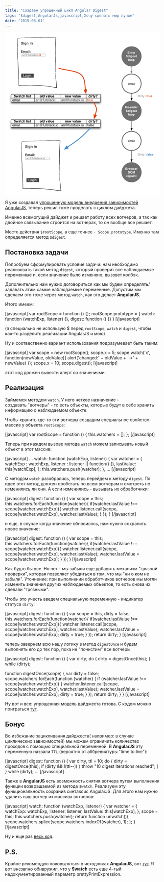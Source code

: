 ```yaml
---
title: "Создаем упрощенный цикл Angular Digest"
tags: "$digest,AngularJs,javascript,Хочу сделать мир лучше"
date: "2015-03-01"
---
```


![картинка взята с ng-book](images/digest.png)

Я уже создавал [упрощенную модель внедрения зависимостей AngularJS](http://stepansuvorov.com/blog/2014/03/%D0%B2%D1%8B%D0%B4%D0%B8%D1%80%D0%B0%D0%B5%D0%BC-%D0%BB%D0%BE%D0%B3%D0%B8%D0%BA%D1%83-di-%D0%B8%D0%B7-angularjs/), теперь решил тоже проделать с циклом дайджета.

Именно всемогущий дайджет и решает работу всех вотчеров, а так как двойное связывание строится на вотчерах, то он вообще все решает.

Место действия `$rootScope`, а еще точнее -  `Scope.prototype`. Именно там определяется метод `$digest`.

## Постановка задачи

Попробуем сформулировать условие задачи: нам необходимо реализовать такой метод `digest`, который проверит все наблюдаемые переменные и, если значение было изменено, вызовет колбэк.

Дополнительно нам нужно договориться как мы будем определять/задавать этим самые наблюдаемые переменные. Допустим мы сделаем это тоже через метод `watch`, как это делает **AngularJS**.

Итого имеем:

\[javascript\] var rootScope = function () {}; rootScope.prototype = { watch: function (watchExp, listener) {}, digest: function () {} } \[/javascript\]

(я специально не использую $ перед `rootScope`, `watch` и `digest`, чтобы как-то разделить реализации AngularJS и мою)

Ну и соотвественно вариант использования подразумевает быть таким:

\[javascript\] var scope = new rootScope(); scope.x = 5; scope.watch('x', function(newValue, oldValue){ alert('changed:' + oldValue + '->' + newValue) }); scope.x = 10; scope.digest(); \[/javascript\]

этот код должен вывести алерт со значениями.

## Реализация

Займемся методом `watch`. У него четкое назначение - создавать "вотчеры" - то есть объекты, которые будут в себе хранить информацию о наблюдаемом объекте.

Чтобы хранить где-то эти вотчеры создадим специальное свойство-массив у объекта `rootScope`:

\[javascript\] var rootScope = function () { this.watchers = \[\]; }; \[/javascript\]

Теперь при каждом вызове метода `watch` можем записывать новый объект в этот массив:

\[javascript\] ... watch: function (watchExp, listener) { var watcher = { watchExp : watchExp, listener : listener || function() {}, lastValue: this\[watchExp\], }; this.watchers.push(watcher); }, ... \[/javascript\]

C методом `watch` разобрались, теперь перейдем к методу `digest`. По идее этот метод должен пробегать по всем вотчерам и смотреть не изменились ли они. А если изменились - вызывать их обработчики:

\[javascript\] digest: function () { var scope = this; this.watchers.forEach(function(watcher){ if(watcher.lastValue !== scope\[watcher.watchExp\]){ watcher.listener.call(scope, scope\[watcher.watchExp\], watcher.lastValue); } }); } \[/javascript\]

и еще, в случае когда значение обновилось, нам нужно сохранить новое значение:

\[javascript\] digest: function () { var scope = this; this.watchers.forEach(function(watcher){ if(watcher.lastValue !== scope\[watcher.watchExp\]){ watcher.listener.call(scope, scope\[watcher.watchExp\], watcher.lastValue); watcher.lastValue = scope\[watcher.watchExp\]; } }); } \[/javascript\]

Как будто бы все. Но нет - мы забыли еще добавить механизм "грязной проверки", которая позволяет убедиться в том, что мы "ни о ком не забыли". Уточнение: при выполнении обработчиков вотчеров мы могли изменить значения других наблюдаемых объектов, то есть снова их сделали "грязными".

Чтобы это учесть введем специальную переменную - индикатор статуса `dirty`:

\[javascript\] digest: function () { var scope = this, dirty = false; this.watchers.forEach(function(watcher){ if(watcher.lastValue !== scope\[watcher.watchExp\]){ watcher.listener.call(scope, scope\[watcher.watchExp\], watcher.lastValue); watcher.lastValue = scope\[watcher.watchExp\]; dirty = true; } }); return dirty; } \[/javascript\]

теперь завернем всю нашу логику в метод `digestOnce` и будем выполнять его до тех пор, пока не "почистим" все вотчеры:

\[javascript\] digest: function () { var dirty; do { dirty = digestOnce(this); } while (dirty);

function digestOnce(scope) { var dirty = false; scope.watchers.forEach(function (watcher) { if (watcher.lastValue !== scope\[watcher.watchExp\]) { watcher.listener.call(scope, scope\[watcher.watchExp\], watcher.lastValue); watcher.lastValue = scope\[watcher.watchExp\]; dirty = true; } }); return dirty; } } \[/javascript\]

Ну вот и все: упрощенная модель дайджеста готова. С кодом можно поиграться [тут](http://jsfiddle.net/STEVER/y1hgjjt4/ "jsfiddle").

## Бонус

Во избежание зацикливания дайджеста( например: в случае циклических зависимостей) мы можем ограничить количество проходов c помощью специальной переменной. В **AngularJS** эту переменную назвали `TTL` (вероятно от аббревиатуры "time to live"):

\[javascript\] digest: function () { var dirty, ttl = 10; do { dirty = digestOnce(this); if (dirty && !(ttl--)) { throw "10 digest iterations reached"; } } while (dirty); ... \[/javascript\]

Также в **AngularJS** есть возможность снятия вотчера путем выполнения функции возвращаемой из метода `$watch`. Реализуем эту функциональность сохранив синтаксис AngularJS. Для этого нам нужно удалить наш вотчер из массива вотчеров:

\[javascript\] watch: function (watchExp, listener) { var watcher = { watchExp: watchExp, listener: listener, lastValue: this\[watchExp\], }, scope = this; this.watchers.push(watcher); return function unwatch(){ scope.watchers.splice(scope.watchers.indexOf(watcher), 1); }; } \[/javascript\]

Ну и еще раз [весь код](http://jsfiddle.net/STEVER/xub4ge4z/ "jsfiddle.net").

## P.S.

Крайне рекомендую поковыряться в исходниках **AngularJS**, вот [тут](https://github.com/angular/angular.js/blob/master/src/ng/rootScope.js#L363 "rootScope.js#L721"). Я вот внезапно обнаружил, что у **$watch** есть еще 4-тый недокументированный параметр prettyPrintExpression.
